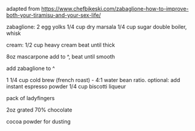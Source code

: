 adapted from https://www.chefbikeski.com/zabaglione-how-to-improve-both-your-tiramisu-and-your-sex-life/

zabaglione:
2 egg yolks
1/4 cup dry marsala
1/4 cup sugar
double boiler, whisk

cream:
1/2 cup heavy cream
beat until thick

8oz mascarpone
add to ^, beat until smooth

add zabaglione to ^

1 1/4 cup cold brew (french roast) - 4:1 water bean ratio. optional: add instant espresso powder
1/4 cup biscotti liqueur

pack of ladyfingers

2oz grated 70% chocolate

cocoa powder for dusting
